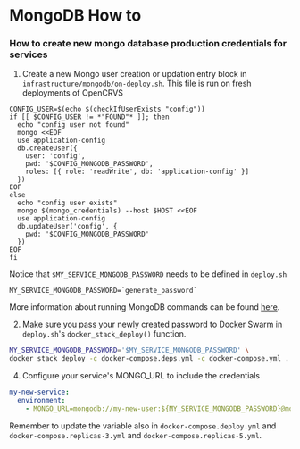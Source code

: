 # MongoDB How to

### How to create new mongo database production credentials for services

1. Create a new Mongo user creation or updation entry block in `infrastructure/mongodb/on-deploy.sh`. This file is run on fresh deployments of OpenCRVS

```
CONFIG_USER=$(echo $(checkIfUserExists "config"))
if [[ $CONFIG_USER != *"FOUND"* ]]; then
  echo "config user not found"
  mongo <<EOF
  use application-config
  db.createUser({
    user: 'config',
    pwd: '$CONFIG_MONGODB_PASSWORD',
    roles: [{ role: 'readWrite', db: 'application-config' }]
  })
EOF
else
  echo "config user exists"
  mongo $(mongo_credentials) --host $HOST <<EOF
  use application-config
  db.updateUser('config', {
    pwd: '$CONFIG_MONGODB_PASSWORD'
  })
EOF
fi
```

Notice that `$MY_SERVICE_MONGODB_PASSWORD` needs to be defined in `deploy.sh`

```
MY_SERVICE_MONGODB_PASSWORD=`generate_password`
```

More information about running MongoDB commands can be found [here](https://hub.docker.com/_/mongo#:~:text=MONGO_INITDB_ROOT_USERNAME%20and%20MONGO_INITDB_ROOT_PASSWORD.-,Initializing%20a%20fresh%20instance,-When%20a%20container).

2. Make sure you pass your newly created password to Docker Swarm in `deploy.sh`'s `docker_stack_deploy()` function.

```sh
MY_SERVICE_MONGODB_PASSWORD='$MY_SERVICE_MONGODB_PASSWORD' \
docker stack deploy -c docker-compose.deps.yml -c docker-compose.yml ...
```

4. Configure your service's MONGO_URL to include the credentials

```yml
my-new-service:
  environment:
    - MONGO_URL=mongodb://my-new-user:${MY_SERVICE_MONGODB_PASSWORD}@mongo1/webhooks?replicaSet=rs0
```

Remember to update the variable also in `docker-compose.deploy.yml` and `docker-compose.replicas-3.yml` and `docker-compose.replicas-5.yml`.
